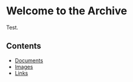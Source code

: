 # Welcome to the Archive

Test.

## Contents

- [Documents](docs/)
- [Images](images/)
- [Links](links.md)
